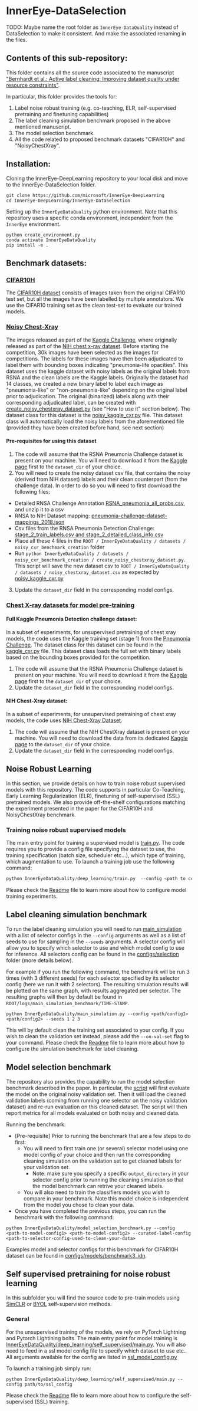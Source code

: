 # InnerEye-DataSelection

TODO: Maybe name the root folder as `InnerEye-DataQuality` instead of DataSelection to make it consistent. And make the associated renaming in the files.

## Contents of this sub-repository:

This folder contains all the source code associated to the manuscript ["Bernhardt et al.: Active label cleaning: Improving dataset quality under resource constraints"](https://arxiv.org/abs/2109.00574).

In particular, this folder provides the tools for:
1. Label noise robust training (e.g. co-teaching, ELR, self-supervised pretraining and finetuning capabilities)
2. The label cleaning simulation benchmark proposed in the above mentioned manuscript. 
3. The model selection benchmark.
4. All the code related to proposed benchmark datasets "CIFAR10H" and "NoisyChestXray". 


## Installation:

Cloning the InnerEye-DeepLearning repository to your local disk and move to the InnerEye-DataSelection folder.
```
git clone https://github.com/microsoft/InnerEye-DeepLearning
cd InnerEye-DeepLearning/InnerEye-DataSelection
```

Setting up the `InnerEyeDataQuality` python environment. Note that this repository uses a specific conda environment, independent from the `InnerEye` environment. 
```
python create_environment.py
conda activate InnerEyeDataQuality
pip install -e .
```

## Benchmark datasets:

### <ins>CIFAR10H</ins>
The [CIFAR10H dataset](https://www.nature.com/articles/s41467-020-18946-z.pdf) consists of images taken from the original CIFAR10 test set, but all the images have been labelled by multiple annotators. We use the CIFAR10 training set as the clean test-set to evaluate our trained models.

### <ins>Noisy Chest-Xray</ins>
The images released as part of the [Kaggle Challenge](https://www.kaggle.com/c/rsna-pneumonia-detection-challenge/), where originally released as part of the [NIH chest x-ray dataset](https://www.nih.gov/news-events/news-releases/nih-clinical-center-provides-one-largest-publicly-available-chest-x-ray-datasets-scientific-community). Before starting the competition, 30k images have been selected as the images for competitions. The labels for these images
have then been adjudicated to label them with bounding boxes indicating "pneumonia-life opacities". This dataset uses the kaggle dataset with noisy labels
as the original labels from RSNA and the clean labels are the Kaggle labels. Originally the dataset had 14 classes, we 
created a new binary label to label each image as "pneumonia-like" or "non-pneumonia-like" depending on the original label
prior to adjudication. The original (binarized) labels along with their corresponding adjudicated label, can be created with [create_noisy_chestxray_dataset.py](InnerEyeDataQuality/datasets/noisy_cxr_benchmark_creation/create_noisy_chestxray_dataset.py) (see "How to use it" section below). The dataset class for this dataset
is the [noisy_kaggle_cxr.py](InnerEyeDataQuality/datasets/noisy_kaggle_cxr.py) file. This dataset class will automatically load the noisy labels
from the aforementioned file (provided they have been created before hand, see next section)

#### Pre-requisites for using this dataset
1. The code will assume that the RSNA Pneumonia Challenge dataset is present on your machine. You will need to download it from the [Kaggle
page](https://www.kaggle.com/c/rsna-pneumonia-detection-challenge/data?select=stage_2_train_images) first to the `dataset_dir` of your choice.
2. You will need to create the noisy dataset csv file, that contains the noisy (derived from NIH dataset) labels and their clean counterpart (from the challenge data). 
In order to do so you will need to first download the following files: 
* Detailed RNSA Challenge Annotation [RSNA_pneumonia_all_probs.csv](https://storage.googleapis.com/kaggle-forum-message-attachments/844865/15542/RSNA_pneumonia_all_probs.csv.zip), and unzip it to a  csv
* RNSA to NIH Dataset mapping: [pneumonia-challenge-dataset-mappings_2018.json](https://s3.amazonaws.com/east1.public.rsna.org/AI/2018/pneumonia-challenge-dataset-mappings_2018.json)
* Csv files from the RNSA Pneumonia Detection Challenge: [stage_2_train_labels.csv and stage_2_detailed_class_info.csv](https://www.kaggle.com/c/rsna-pneumonia-detection-challenge/data)
* Place all these 4 files in the `ROOT / InnerEyeDataQuality / datasets / noisy_cxr_benchmark_creation` folder
* Run `python InnerEyeDataQuality / datasets / noisy_cxr_benchmark_creation / create_noisy_chestxray_dataset.py`. This script will save the new dataset csv to `ROOT / InnerEyeDataQuality / datasets / noisy_chestxray_dataset.csv` as expected by [noisy_kaggle_cxr.py](InnerEyeDataQuality/datasets/noisy_kaggle_cxr.py)
3. Update the `dataset_dir` field in the corresponding  model configs. 

### <ins>Chest X-ray datasets for model pre-training</ins>
#### Full Kaggle Pneumonia Detection challenge dataset:
In a subset of experiments, for unsupervised pretraining of chest xray models, the code uses the Kaggle training set (stage 1) from the
[Pneumonia Challenge](https://www.kaggle.com/c/rsna-pneumonia-detection-challenge). The dataset class for this dataset
can be found in the [kaggle_cxr.py](InnerEyeDataQuality/datasets/kaggle_cxr.py) file. This dataset class loads the full 
set with binary labels based on the bounding boxes provided for the competition.

1. The code will assume that the RSNA Pneumonia Challenge dataset is present on your machine. You will need to download it from the [Kaggle
page](https://www.kaggle.com/c/rsna-pneumonia-detection-challenge/data?select=stage_2_train_images) first to the `dataset_dir` of your choice.
2. Update the `dataset_dir` field in the corresponding  model configs. 

#### NIH Chest-Xray dataset:
In a subset of experiments, for unsupervised pretraining of chest xray models, the code uses [NIH Chest-Xray Dataset](https://www.nih.gov/news-events/news-releases/nih-clinical-center-provides-one-largest-publicly-available-chest-x-ray-datasets-scientific-community#:~:text=NIH%20Clinical%20Center%20provides%20one%20of%20the%20largest,disease.%20A%20chest%20x-ray%20identifies%20a%20lung%20mass.). 

1. The code will assume that the NIH ChestXray dataset is present on your machine. You will need to download the data from its dedicated [Kaggle
page](https://www.kaggle.com/nih-chest-xrays/data) to the `dataset_dir` of your choice.
2. Update the `dataset_dir` field in the corresponding model configs.

## Noise Robust Learning

In this section, we provide details on how to train noise robust supervised models with this repository. The code supports in particular Co-Teaching, Early Learning Regularization (ELR), finetuning of self-supervised (SSL) pretrained models. We also provide off-the-shelf configurations matching the experiment presented in the paper for the CIFAR10H and NoisyChestXray benchmark.

### Training noise robust supervised models
The main entry point for training a supervised model is [train.py](InnerEyeDataQuality/deep_learning/train.py). 
The code requires you to provide a config file specifying the dataset to use, the training specification (batch size, scheduler etc...),
which type of training, which augmentation to use. To launch a training job use the following command:
```python
python InnerEyeDataQuality/deep_learning/train.py  --config <path to config>
```

Please check the [Readme](InnerEyeDataQuality/configs/README.md) file to learn more about how to configure model training experiments.

## Label cleaning simulation benchmark
To run the label cleaning simulation you will need to run [main_simulation](InnerEyeDataQuality/main_simulation.py) with
a list of selector configs in the `--config` arguments as well as a list of seeds to use for sampling in the `--seeds` arguments. A selector config will allow you to specify which
selector to use and which model config to use for inference. All selectors config can be found in the 
[configs/selection](InnerEyeDataQuality/configs/selection) folder (more details below).

For example if you run the following command, the benchmark will be run 3 times (with 3 different seeds) for each selector specified by its selector config (here we run it with 2 selectors). The resulting simulation results will be plotted on the same graph, with results aggregated per selector. The resulting graphs will then by default be found in `ROOT/logs/main_simulation_benchmark/TIME-STAMP`.
```
python InnerEyeDataQuality/main_simulation.py --config <path/config1> <path/config2> --seeds 1 2 3
```
This will by default clean the training set associated to your config. If you wish to clean the validation set instead, please add the `--on-val-set` flag to your command. Please check the [Readme](InnerEyeDataQuality/configs/README.md) file to learn more about how to configure the simulation benchmark for label cleaning.

## Model selection benchmark
The repository also provides the capability to run the model selection benchmark described in the paper. In particular, the [script](InnerEyeDataQuality/model_selection_benchmark.py) will first evaluate the model on the original noisy validation set. Then it will load the cleaned validation labels (coming from running one selector on the noisy validation dataset) and re-run evaluation on this cleaned dataset. The script will then report metrics for all models evaluated on both noisy and cleaned data. 

Running the benchmark: 
* [Pre-requisite] Prior to running the benchmark that are a few steps to do first:
    * You will need to first train one (or several) selector model using one model config of your choice and then run the corresponding cleaning simulation on the validation set to get cleaned labels for your validation set. 
        * Note: make sure you specify a specific `output_directory` in your selector config prior to running the cleaning simulation so that the model benchmark can retrive your cleaned labels.
    * You will also need to train the classifiers models you wish to compare in your benchmark. Note this model choice is independent from the model you chose to clean your data.
* Once you have completed the previous steps, you can run the benchmark with the following command:

```
python InnerEyeDataQuality/model_selection_benchmark.py --config <path-to-model-config1> <path-to-model-config2> --curated-label-config <path-to-selector-config-used-to-clean-your-data>
```

Examples model and selector configs for this benchmark for CIFAR10H dataset can be found in [configs/models/benchmark3_idn](InnerEyeDataQuality/models/benchmark3_idn).

## Self supervised pretraining for noise robust learning
In this subfolder you will find the source code to pre-train models using
[SimCLR](http://proceedings.mlr.press/v119/chen20j/chen20j.pdf) or
[BYOL](https://proceedings.neurips.cc/paper/2020/file/f3ada80d5c4ee70142b17b8192b2958e-Paper.pdf) self-supervision methods.

### General
For the unsupervised training of the models, we rely on PyTorch Lightning and Pytorch Lightining bolts. The main entry point
for model training is [InnerEyeDataQuality/deep_learning/self_supervised/main.py](InnerEyeDataQuality/deep_learning/self_supervised/main.py).
You will also need to feed in a ssl model config file to specify which dataset to use etc.. All arguments available for the config are listed in [ssl_model_config.py](InnerEyeDataQuality/deep_learning/self_supervised/configs/ssl_model_config.py)

To launch a training job simply run:
```
python InnerEyeDataQuality/deep_learning/self_supervised/main.py --config path/to/ssl_config
```
Please check the [Readme](InnerEyeDataQuality/configs/README.md) file to learn more about how to configure the self-supervised (SSL) training.





